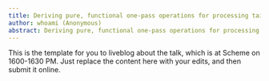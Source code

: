 ```yaml
---
title: Deriving pure, functional one-pass operations for processing tail-aligned lists
author: whoami (Anonymous)
abstract: Deriving pure, functional one-pass operations for processing tail-aligned lists
---
```


This is the template for you to liveblog about the talk,
which is at Scheme on 1600-1630 PM.  Just replace the content here
with your edits, and then submit it online.
